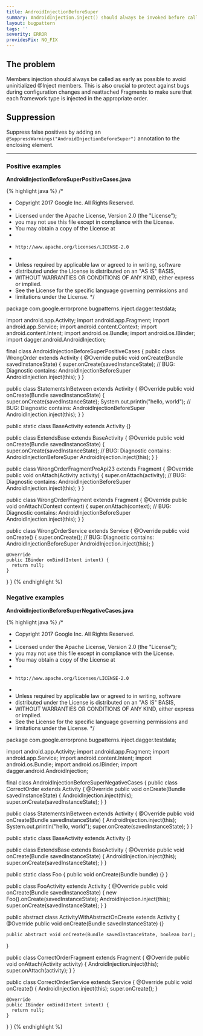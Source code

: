 ```yaml
---
title: AndroidInjectionBeforeSuper
summary: AndroidInjection.inject() should always be invoked before calling super.lifecycleMethod()
layout: bugpattern
tags: ''
severity: ERROR
providesFix: NO_FIX
---
```


<!--
*** AUTO-GENERATED, DO NOT MODIFY ***
To make changes, edit the @BugPattern annotation or the explanation in docs/bugpattern.
-->

## The problem
Members injection should always be called as early as possible to avoid uninitialized @Inject members. This is also crucial to protect against bugs during configuration changes and reattached Fragments to make sure that each framework type is injected in the appropriate order.

## Suppression
Suppress false positives by adding an `@SuppressWarnings("AndroidInjectionBeforeSuper")` annotation to the enclosing element.

----------

### Positive examples
__AndroidInjectionBeforeSuperPositiveCases.java__

{% highlight java %}
/*
 * Copyright 2017 Google Inc. All Rights Reserved.
 *
 * Licensed under the Apache License, Version 2.0 (the "License");
 * you may not use this file except in compliance with the License.
 * You may obtain a copy of the License at
 *
 *     http://www.apache.org/licenses/LICENSE-2.0
 *
 * Unless required by applicable law or agreed to in writing, software
 * distributed under the License is distributed on an "AS IS" BASIS,
 * WITHOUT WARRANTIES OR CONDITIONS OF ANY KIND, either express or implied.
 * See the License for the specific language governing permissions and
 * limitations under the License.
 */

package com.google.errorprone.bugpatterns.inject.dagger.testdata;

import android.app.Activity;
import android.app.Fragment;
import android.app.Service;
import android.content.Context;
import android.content.Intent;
import android.os.Bundle;
import android.os.IBinder;
import dagger.android.AndroidInjection;

final class AndroidInjectionBeforeSuperPositiveCases {
  public class WrongOrder extends Activity {
    @Override
    public void onCreate(Bundle savedInstanceState) {
      super.onCreate(savedInstanceState);
      // BUG: Diagnostic contains: AndroidInjectionBeforeSuper
      AndroidInjection.inject(this);
    }
  }

  public class StatementsInBetween extends Activity {
    @Override
    public void onCreate(Bundle savedInstanceState) {
      super.onCreate(savedInstanceState);
      System.out.println("hello, world");
      // BUG: Diagnostic contains: AndroidInjectionBeforeSuper
      AndroidInjection.inject(this);
    }
  }

  public static class BaseActivity extends Activity {}

  public class ExtendsBase extends BaseActivity {
    @Override
    public void onCreate(Bundle savedInstanceState) {
      super.onCreate(savedInstanceState);
      // BUG: Diagnostic contains: AndroidInjectionBeforeSuper
      AndroidInjection.inject(this);
    }
  }

  public class WrongOrderFragmentPreApi23 extends Fragment {
    @Override
    public void onAttach(Activity activity) {
      super.onAttach(activity);
      // BUG: Diagnostic contains: AndroidInjectionBeforeSuper
      AndroidInjection.inject(this);
    }
  }

  public class WrongOrderFragment extends Fragment {
    @Override
    public void onAttach(Context context) {
      super.onAttach(context);
      // BUG: Diagnostic contains: AndroidInjectionBeforeSuper
      AndroidInjection.inject(this);
    }
  }

  public class WrongOrderService extends Service {
    @Override
    public void onCreate() {
      super.onCreate();
      // BUG: Diagnostic contains: AndroidInjectionBeforeSuper
      AndroidInjection.inject(this);
    }

    @Override
    public IBinder onBind(Intent intent) {
      return null;
    }
  }
}
{% endhighlight %}

### Negative examples
__AndroidInjectionBeforeSuperNegativeCases.java__

{% highlight java %}
/*
 * Copyright 2017 Google Inc. All Rights Reserved.
 *
 * Licensed under the Apache License, Version 2.0 (the "License");
 * you may not use this file except in compliance with the License.
 * You may obtain a copy of the License at
 *
 *     http://www.apache.org/licenses/LICENSE-2.0
 *
 * Unless required by applicable law or agreed to in writing, software
 * distributed under the License is distributed on an "AS IS" BASIS,
 * WITHOUT WARRANTIES OR CONDITIONS OF ANY KIND, either express or implied.
 * See the License for the specific language governing permissions and
 * limitations under the License.
 */

package com.google.errorprone.bugpatterns.inject.dagger.testdata;

import android.app.Activity;
import android.app.Fragment;
import android.app.Service;
import android.content.Intent;
import android.os.Bundle;
import android.os.IBinder;
import dagger.android.AndroidInjection;

final class AndroidInjectionBeforeSuperNegativeCases {
  public class CorrectOrder extends Activity {
    @Override
    public void onCreate(Bundle savedInstanceState) {
      AndroidInjection.inject(this);
      super.onCreate(savedInstanceState);
    }
  }

  public class StatementsInBetween extends Activity {
    @Override
    public void onCreate(Bundle savedInstanceState) {
      AndroidInjection.inject(this);
      System.out.println("hello, world");
      super.onCreate(savedInstanceState);
    }
  }

  public static class BaseActivity extends Activity {}

  public class ExtendsBase extends BaseActivity {
    @Override
    public void onCreate(Bundle savedInstanceState) {
      AndroidInjection.inject(this);
      super.onCreate(savedInstanceState);
    }
  }

  public static class Foo {
    public void onCreate(Bundle bundle) {}
  }

  public class FooActivity extends Activity {
    @Override
    public void onCreate(Bundle savedInstanceState) {
      new Foo().onCreate(savedInstanceState);
      AndroidInjection.inject(this);
      super.onCreate(savedInstanceState);
    }
  }

  public abstract class ActivityWithAbstractOnCreate extends Activity {
    @Override
    public void onCreate(Bundle savedInstanceState) {}

    public abstract void onCreate(Bundle savedInstanceState, boolean bar);
  }

  public class CorrectOrderFragment extends Fragment {
    @Override
    public void onAttach(Activity activity) {
      AndroidInjection.inject(this);
      super.onAttach(activity);
    }
  }

  public class CorrectOrderService extends Service {
    @Override
    public void onCreate() {
      AndroidInjection.inject(this);
      super.onCreate();
    }

    @Override
    public IBinder onBind(Intent intent) {
      return null;
    }
  }
}
{% endhighlight %}

